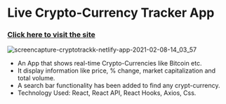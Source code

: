 # Live Crypto-Currency Tracker App
### [Click here to visit the site](https://cryptotrackk.netlify.app)
![screencapture-cryptotrackk-netlify-app-2021-02-08-14_03_57](https://user-images.githubusercontent.com/68294925/107195078-e3497900-6a16-11eb-892e-712e9e3b7d50.png)

* An App that shows real-time Crypto-Currencies like Bitcoin etc.
* It display information like price, % change, market capitalization and total volume.
* A search bar functionality has been added to find any crypt-currency.
* Technology Used: React, React API, React Hooks, Axios, Css.


